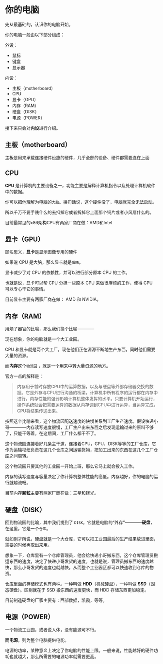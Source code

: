 # 你的电脑

先从最基础的，认识你的电脑开始。

你的电脑一般由以下部分组成：

外设：

- 鼠标
- 键盘
- 显示器

内设：

- 主板（motherboard）
- CPU
- 显卡（GPU）
- 内存（RAM）
- 硬盘（DISK）
- 电源（POWER）

接下来只会对**内设**进行介绍。

## 主板（motherboard）

主板是用来承载连接硬件设施的硬件，几乎全部的设备、硬件都需要连在上面

## CPU

**CPU** 是计算机的主要设备之一，功能主要是解释计算机指令以及处理计算机软件中的数据。

你可以把他理解为电脑的`大脑`。换句话说，这个硬件没了，电脑就完全无法启动。

所以千万不要手贱什么的去扣掉它或者拆掉它上面那个铜片或者小风扇什么的。

目前最常见的x86架构CPU有两家厂商在做：AMD和Intel

## 显卡（GPU）

顾名思义，**显卡**是显示图像专用的硬件

如果说 CPU 是大脑，那么显卡就是`眼睛`。

显卡减少了对 CPU 的依赖性，并可以进行部分原本 CPU 的工作。

也就是说，显卡可以帮 CPU 分担一些原本 CPU 来做很麻烦的工作，使得 CPU 可以专心干它的事情。

目前显卡主要有两家厂商在做： AMD 和 NVIDIA。

## 内存（RAM）

用烦了器官的比喻，那么我们换个比喻————

现在想象，你的电脑就是一个大工业园。

CPU 和显卡就是两个大工厂，现在他们正在源源不断地生产东西，同时他们需要大量的资源。

而**内存**这个`物流园` ，就是一个用来中转大量资源的地方。

官方一点的解释是：

> 内存用于暂时存放CPU中的运算数据，以及与硬盘等外部存储器交换的数据。它是外存与CPU进行沟通的桥梁，计算机中所有程序的运行都在内存中进行，内存性能的强弱影响计算机整体发挥的水平。只要计算机开始运行，操作系统就会把需要运算的数据从内存调到CPU中进行运算，当运算完成，CPU将结果传送出来。

按照这个比喻来看，这个物流园配送速度的快慢关系到工厂生产速度。假设快递小哥————内存读写速度很慢，工厂生产出来东西之后发现运输过来的原料不够了，只能干等着。在这期间，工厂什么都干不了。

这个物流园连接着好几条主干道，连接着CPU，GPU，DISK等等的工厂仓库，它作为运输枢纽负责在这几个仓库之间运输货物，把加工出来的东西在这几个工厂仓库之间周转。

这个物流园只要其他的工业园一开始上班，那么它马上就会投入工作。

内存的读写速度与容量决定了你计算机整体性能的高低。内存越好，你的电脑的运行就越流畅。

目前内存**颗粒**主要有两家厂商在做：三星和镁光。

## 硬盘（DISK）

回到物流园的比喻，其中我们提到了 `DISK`。它就是电脑的“外存”————**硬盘**，在这里，它是一个`仓库`。

就如刚才所说，硬盘就是一个大仓库，它可以把工业园最后的生产结果放进里面，需要的时候再取出来用。

想象一下，仓库里有一个仓库管理员，他会给快递小哥搬东西，这个仓库管理员搬运东西的速度，决定了快递小哥发货的速度。也就是说，管理员搬东西的速度越快，那么小哥发货的速度也就越快，从而整个工业园区都可以快速收到仓库的物资。

仓库里面的存储模式也有两种。一种叫做 **HDD**（机械硬盘），一种叫做 **SSD**（固态硬盘）。区别就在于 SSD 搬东西的速度更快，而 HDD 存储东西更加稳定。

目前制造硬盘的厂家主要有：西部数据，凯霞，等等。

## 电源（POWER）

一个物流工业园，或者说人体，没有能源可不行。

而**电源**，则为整个电脑提供电能。

电源的功率，某种意义上决定了你电脑的性能上限。一般来说，性能越好的硬件功耗也就越大，那么所需要的电源功率就需要更高。
